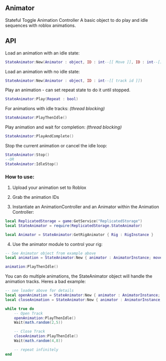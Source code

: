 ## Animator

Stateful Toggle Animation Controller
A basic object to do play and idle sequences with roblox animations. 

## API 

Load an animation with an idle state: 
```lua
StateAnimator:New(Animator : object, ID : int--[[ Move ]], ID : int--[[ Idle ]])
```

Load an animation with no idle state:
```lua
StateAnimator:New(Animator : object, ID : int--[[ track id ]])
```

Play an animation - can set repeat state to do it until stopped.
```lua
StateAnimator:Play(Repeat : bool)
```

For animations with idle tracks:
*(thread blocking)*
```lua
StateAnimator:PlayThenIdle()
```

Play animation and wait for completion: 
*(thread blocking)*
```lua
StateAnimator:PlayAndComplete()
```

Stop the current animation or cancel the idle loop:
```lua
StateAnimator:Stop()
--OR 
StateAnimator:IdleStop()
```


### How to use:

1. Upload your animation set to Roblox 

2. Grab the animation IDs

3. Instantiate an AnimationController and an Animator within the Animation Controller: 

```lua
local ReplicatedStorage = game:GetService("ReplicatedStorage")
local StateAnimator = require(ReplicatedStorage.StateAnimator)

local Animator = StateAnimator:GetRigAnimator { Rig : RigInstance }

```

4. Use the animator module to control your rig:

```lua 
-- See Animator object from example above
local animation = StateAnimator:New { animator : AnimatorInstance; movement_id : int, idle_id : int? }

animation:PlayThenIdle()
```

You can do multiple animations, the StateAnimator object will handle the animation tracks. 
Heres a bad example: 

```lua 
-- see loader above for details
local openAnimation = StateAnimator:New { animator : AnimatorInstance; movement_id : int, idle_id : int? }
local closeAnimation = StateAnimator:New { animator : AnimatorInstance; movement_id : int, idle_id : int? }

while true do 
    -- Open Track
    openAnimation:PlayThenIdle()
    Wait(math.random(2,5))

    -- Close Track
    closeAnimation:PlayThenIdle()
    Wait(math.random(4,8))

    -- repeat infinitely
end 
```
